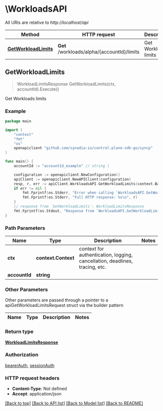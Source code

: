 # \WorkloadsAPI

All URIs are relative to *http://localhost/api*

Method | HTTP request | Description
------------- | ------------- | -------------
[**GetWorkloadLimits**](WorkloadsAPI.md#GetWorkloadLimits) | **Get** /workloads/alpha/{accountId}/limits | Get Workloads limits



## GetWorkloadLimits

> WorkloadLimitsResponse GetWorkloadLimits(ctx, accountId).Execute()

Get Workloads limits



### Example

```go
package main

import (
    "context"
    "fmt"
    "os"
    openapiclient "github.com/synadia-io/control-plane-sdk-go/syncp"
)

func main() {
    accountId := "accountId_example" // string | 

    configuration := openapiclient.NewConfiguration()
    apiClient := openapiclient.NewAPIClient(configuration)
    resp, r, err := apiClient.WorkloadsAPI.GetWorkloadLimits(context.Background(), accountId).Execute()
    if err != nil {
        fmt.Fprintf(os.Stderr, "Error when calling `WorkloadsAPI.GetWorkloadLimits``: %v\n", err)
        fmt.Fprintf(os.Stderr, "Full HTTP response: %v\n", r)
    }
    // response from `GetWorkloadLimits`: WorkloadLimitsResponse
    fmt.Fprintf(os.Stdout, "Response from `WorkloadsAPI.GetWorkloadLimits`: %v\n", resp)
}
```

### Path Parameters


Name | Type | Description  | Notes
------------- | ------------- | ------------- | -------------
**ctx** | **context.Context** | context for authentication, logging, cancellation, deadlines, tracing, etc.
**accountId** | **string** |  | 

### Other Parameters

Other parameters are passed through a pointer to a apiGetWorkloadLimitsRequest struct via the builder pattern


Name | Type | Description  | Notes
------------- | ------------- | ------------- | -------------


### Return type

[**WorkloadLimitsResponse**](WorkloadLimitsResponse.md)

### Authorization

[bearerAuth](../README.md#bearerAuth), [sessionAuth](../README.md#sessionAuth)

### HTTP request headers

- **Content-Type**: Not defined
- **Accept**: application/json

[[Back to top]](#) [[Back to API list]](../README.md#documentation-for-api-endpoints)
[[Back to Model list]](../README.md#documentation-for-models)
[[Back to README]](../README.md)

